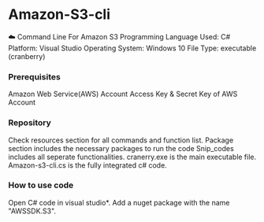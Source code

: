 # Amazon-S3-cli
:cloud: Command Line For Amazon S3
Programming Language Used: C# 
Platform: Visual Studio
Operating System: Windows 10
File Type: executable (cranberry)

### Prerequisites
Amazon Web Service(AWS) Account
Access Key & Secret Key of AWS Account

### Repository
Check resources section for all commands and function list.
Package section includes the necessary packages to run the code
Snip_codes includes all seperate functionalities.
cranerry.exe is the main executable file.
Amazon-s3-cli.cs is the fully integrated c# code.

### How to use code
Open C# code in visual studio*. 
Add a nuget package with the name "AWSSDK.S3".
